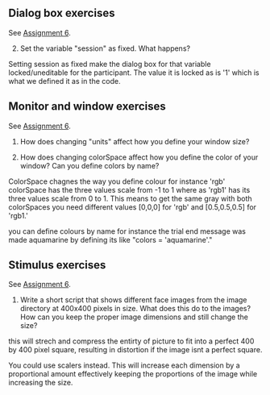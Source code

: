 ## Dialog box exercises
See [Assignment 6](https://github.com/Nomesy/Comp-psy/blob/main/Assignment%206/Assignment%206.py).

2. Set the variable "session" as fixed. What happens? 

Setting session as fixed make the dialog box for that variable locked/uneditable for the participant. The value it is locked as is '1' which is what we defined it as in the code.

## Monitor and window exercises
See [Assignment 6](https://github.com/Nomesy/Comp-psy/blob/main/Assignment%206/Assignment%206.py).

1. How does changing "units" affect how you define your window size?



2. How does changing colorSpace affect how you define the color of your window? Can you define colors by name?

ColorSpace chagnes the way you define colour for instance 'rgb' colorSpace has the three values scale from -1 to 1 where as 'rgb1' has its three values scale from 0 to 1. This means to get the same gray with both colorSpaces you need different values [0,0,0] for 'rgb' and [0.5,0.5,0.5] for 'rgb1.'

you can define colours by name for instance the trial end message was made aquamarine by defining its like "colors = 'aquamarine'."

## Stimulus exercises
See [Assignment 6](https://github.com/Nomesy/Comp-psy/blob/main/Assignment%206/Assignment%206.py).

1. Write a short script that shows different face images from the image directory at 400x400 pixels in size. What does this do to the images? How can you keep the proper image dimensions and still change the size?

this will strech and compress the entirty of picture to fit into a perfect 400 by 400 pixel square, resulting in distortion if the image isnt a perfect square.

You could use scalers instead. This will increase each dimension by a proportional amount effectively keeping the proportions of the image while increasing the size.


